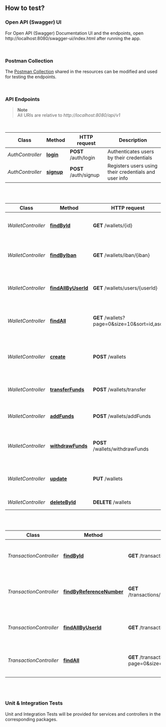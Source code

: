 ## How to test?

### Open API (Swagger) UI

For Open API (Swagger) Documentation UI and the endpoints, open http://localhost:8080/swagger-ui/index.html after running the app.

<br/>

### Postman Collection

The [Postman Collection](postman/e-wallet.postman_collection.json) shared in the resources can be modified and used
for testing the endpoints.

<br/>

### API Endpoints

> **Note** <br/>
> All URIs are relative to *http://localhost:8080/api/v1*

<br/>

| Class              | Method                                                                     | HTTP request                                | Description                                             |
|--------------------|----------------------------------------------------------------------------|---------------------------------------------|---------------------------------------------------------|
| *AuthController*   | [**login**](http://localhost:8080/api/v1/auth/login)                       | **POST** /auth/login                        | Authenticates users by their credentials                |
| *AuthController*   | [**signup**](http://localhost:8080/api/v1/auth/signup)                     | **POST** /auth/signup                       | Registers users using their credentials and user info   |

<br/>
<br/>

| Class              | Method                                                                     | HTTP request                                | Description                                             |
|--------------------|----------------------------------------------------------------------------|---------------------------------------------|---------------------------------------------------------|
| *WalletController* | [**findById**](http://localhost:8080/api/v1/wallets/{id})                  | **GET** /wallets/{id}                       | Retrieves a single wallet by the given id               |
| *WalletController* | [**findByIban**](http://localhost:8080/api/v1/wallets/iban/{iban})         | **GET** /wallets/iban/{iban}                | Retrieves a single wallet by the given iban             |
| *WalletController* | [**findAllByUserId**](http://localhost:8080/api/v1/wallets/users/{userId}) | **GET** /wallets/users/{userId}             | Retrieves all wallets based on the given userId         |
| *WalletController* | [**findAll**](http://localhost:8080/api/v1/wallets)                        | **GET** /wallets?page=0&size=10&sort=id,asc | Retrieves all wallets based on the given parameters     |
| *WalletController* | [**create**](http://localhost:8080/api/v1/wallets)                         | **POST** /wallets                           | Creates a new wallet using the given request parameters |
| *WalletController* | [**transferFunds**](http://localhost:8080/api/v1/wallets/transfer)         | **POST** /wallets/transfer                  | Transfer funds between wallets                          |
| *WalletController* | [**addFunds**](http://localhost:8080/api/v1/wallets/addFunds)              | **POST** /wallets/addFunds                  | Adds funds to the given wallet of the user              |
| *WalletController* | [**withdrawFunds**](http://localhost:8080/api/v1/wallets/withdrawFunds)    | **POST** /wallets/withdrawFunds             | Withdraws funds from the given wallet of the user       |
| *WalletController* | [**update**](http://localhost:8080/api/v1/wallets)                         | **PUT** /wallets                            | Updates wallet using the given request parameters       |
| *WalletController* | [**deleteById**](http://localhost:8080/api/v1/wallets/{id})                | **DELETE** /wallets                         | Deletes wallet by id                                    |

<br/>
<br/>

| Class                   | Method                                                                                              | HTTP request                                       | Description                                                  |
|-------------------------|-----------------------------------------------------------------------------------------------------|----------------------------------------------------|--------------------------------------------------------------|
| *TransactionController* | [**findById**](http://localhost:8080/api/v1/transactions/{id})                                      | **GET** /transactions/{id}                         | Retrieves a single transaction by the given id               |
| *TransactionController* | [**findByReferenceNumber**](http://localhost:8080/api/v1/transactions/references/{referenceNumber}) | **GET** /transactions/references/{referenceNumber} | Retrieves a single transaction by the given reference number |
| *TransactionController* | [**findAllByUserId**](http://localhost:8080/api/v1/transactions/users/{userId})                     | **GET** /transactions/users/{userId}               | Retrieves all transactions based on the given userId         |
| *TransactionController* | [**findAll**](http://localhost:8080/api/v1/transactions)                                            | **GET** /transactions?page=0&size=10&sort=id,asc   | Retrieves all transactions based on the given parameters     |

<br/>
<br/>

### Unit & Integration Tests
Unit and Integration Tests will be provided for services and controllers in the corresponding packages.

<br/>
<br/>